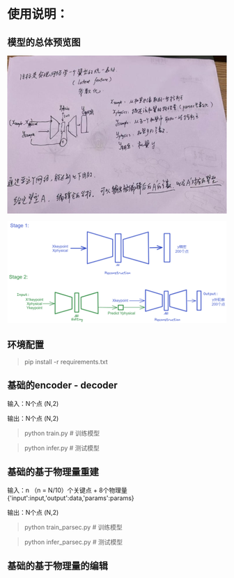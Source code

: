 # 使用说明：



## 模型的总体预览图

![总览图](./source/model_overview.jpg)

![source/model_framework.png](.\source\model_framework.png)

## 环境配置

> pip install -r requirements.txt


## 基础的encoder - decoder

输入：N个点 (N,2)

输出：N个点 (N,2)

> python train.py # 训练模型


> python infer.py # 测试模型


## 基础的基于物理量重建


输入：n （n = N/10）个关键点 + 8个物理量  {'input':input,'output':data,'params':params}

输出：N个点 (N,2)

> python train_parsec.py # 训练模型

> python infer_parsec.py # 测试模型

## 基础的基于物理量的编辑




